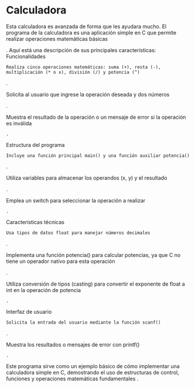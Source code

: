 # Calculadora
Esta calculadora es avanzada de forma que les ayudara mucho.
El programa de la calculadora es una aplicación simple en C que permite realizar operaciones matemáticas básicas

. Aquí está una descripción de sus principales características:
Funcionalidades

    Realiza cinco operaciones matemáticas: suma (+), resta (-), multiplicación (* o x), división (/) y potencia (^)

.

Solicita al usuario que ingrese la operación deseada y dos números

.

Muestra el resultado de la operación o un mensaje de error si la operación es inválida

    .

Estructura del programa

    Incluye una función principal main() y una función auxiliar potencia()

.

Utiliza variables para almacenar los operandos (x, y) y el resultado

.

Emplea un switch para seleccionar la operación a realizar

    .

Características técnicas

    Usa tipos de datos float para manejar números decimales

.

Implementa una función potencia() para calcular potencias, ya que C no tiene un operador nativo para esta operación

.

Utiliza conversión de tipos (casting) para convertir el exponente de float a int en la operación de potencia

    .

Interfaz de usuario

    Solicita la entrada del usuario mediante la función scanf()

.

Muestra los resultados o mensajes de error con printf()

    .

Este programa sirve como un ejemplo básico de cómo implementar una calculadora simple en C, demostrando el uso de estructuras de control, funciones y operaciones matemáticas fundamentales
.
